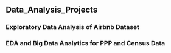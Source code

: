## Data_Analysis_Projects
### Exploratory Data Analysis of Airbnb Dataset
### EDA and Big Data Analytics for PPP and Census Data
